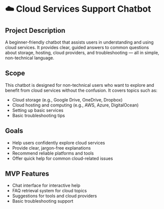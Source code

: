 # ☁️ Cloud Services Support Chatbot

## Project Description  
A beginner-friendly chatbot that assists users in understanding and using cloud services. It provides clear, guided answers to common questions about storage, hosting, cloud providers, and troubleshooting — all in simple, non-technical language.

## Scope  
This chatbot is designed for non-technical users who want to explore and benefit from cloud services without the confusion. It covers topics such as:

- Cloud storage (e.g., Google Drive, OneDrive, Dropbox)
- Cloud hosting and computing (e.g., AWS, Azure, DigitalOcean)
- Setting up basic services
- Basic troubleshooting tips

## Goals  
- Help users confidently explore cloud services  
- Provide clear, jargon-free explanations  
- Recommend reliable platforms and tools  
- Offer quick help for common cloud-related issues

## MVP Features  
-  Chat interface for interactive help  
-  FAQ retrieval system for cloud topics  
-  Suggestions for tools and cloud providers  
-  Basic troubleshooting support  

